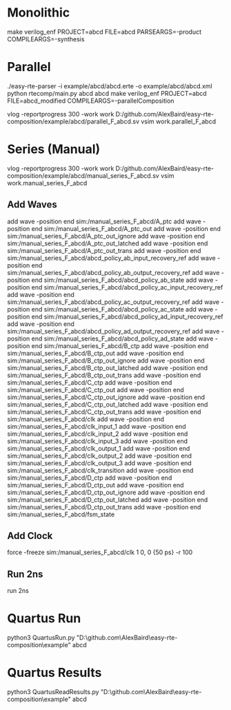 # Monolithic
make verilog_enf PROJECT=abcd FILE=abcd PARSEARGS=-product COMPILEARGS=-synthesis

# Parallel 
./easy-rte-parser -i example/abcd/abcd.erte -o example/abcd/abcd.xml
python rtecomp/main.py abcd abcd
make verilog_enf PROJECT=abcd FILE=abcd_modified COMPILEARGS=-parallelComposition

vlog -reportprogress 300 -work work D:/github.com/AlexBaird/easy-rte-composition/example/abcd/parallel_F_abcd.sv
vsim work.parallel_F_abcd

# Series (Manual)
vlog -reportprogress 300 -work work D:/github.com/AlexBaird/easy-rte-composition/example/abcd/manual_series_F_abcd.sv
vsim work.manual_series_F_abcd

## Add Waves
add wave -position end  sim:/manual_series_F_abcd/A_ptc
add wave -position end  sim:/manual_series_F_abcd/A_ptc_out
add wave -position end  sim:/manual_series_F_abcd/A_ptc_out_ignore
add wave -position end  sim:/manual_series_F_abcd/A_ptc_out_latched
add wave -position end  sim:/manual_series_F_abcd/A_ptc_out_trans
add wave -position end  sim:/manual_series_F_abcd/abcd_policy_ab_input_recovery_ref
add wave -position end  sim:/manual_series_F_abcd/abcd_policy_ab_output_recovery_ref
add wave -position end  sim:/manual_series_F_abcd/abcd_policy_ab_state
add wave -position end  sim:/manual_series_F_abcd/abcd_policy_ac_input_recovery_ref
add wave -position end  sim:/manual_series_F_abcd/abcd_policy_ac_output_recovery_ref
add wave -position end  sim:/manual_series_F_abcd/abcd_policy_ac_state
add wave -position end  sim:/manual_series_F_abcd/abcd_policy_ad_input_recovery_ref
add wave -position end  sim:/manual_series_F_abcd/abcd_policy_ad_output_recovery_ref
add wave -position end  sim:/manual_series_F_abcd/abcd_policy_ad_state
add wave -position end  sim:/manual_series_F_abcd/B_ctp
add wave -position end  sim:/manual_series_F_abcd/B_ctp_out
add wave -position end  sim:/manual_series_F_abcd/B_ctp_out_ignore
add wave -position end  sim:/manual_series_F_abcd/B_ctp_out_latched
add wave -position end  sim:/manual_series_F_abcd/B_ctp_out_trans
add wave -position end  sim:/manual_series_F_abcd/C_ctp
add wave -position end  sim:/manual_series_F_abcd/C_ctp_out
add wave -position end  sim:/manual_series_F_abcd/C_ctp_out_ignore
add wave -position end  sim:/manual_series_F_abcd/C_ctp_out_latched
add wave -position end  sim:/manual_series_F_abcd/C_ctp_out_trans
add wave -position end  sim:/manual_series_F_abcd/clk
add wave -position end  sim:/manual_series_F_abcd/clk_input_1
add wave -position end  sim:/manual_series_F_abcd/clk_input_2
add wave -position end  sim:/manual_series_F_abcd/clk_input_3
add wave -position end  sim:/manual_series_F_abcd/clk_output_1
add wave -position end  sim:/manual_series_F_abcd/clk_output_2
add wave -position end  sim:/manual_series_F_abcd/clk_output_3
add wave -position end  sim:/manual_series_F_abcd/clk_transition
add wave -position end  sim:/manual_series_F_abcd/D_ctp
add wave -position end  sim:/manual_series_F_abcd/D_ctp_out
add wave -position end  sim:/manual_series_F_abcd/D_ctp_out_ignore
add wave -position end  sim:/manual_series_F_abcd/D_ctp_out_latched
add wave -position end  sim:/manual_series_F_abcd/D_ctp_out_trans
add wave -position end  sim:/manual_series_F_abcd/fsm_state

## Add Clock
force -freeze sim:/manual_series_F_abcd/clk 1 0, 0 {50 ps} -r 100

## Run 2ns
run 2ns

# Quartus Run
python3 QuartusRun.py "D:\\github.com\\AlexBaird\\easy-rte-composition\\example" abcd

# Quartus Results
python3 QuartusReadResults.py "D:\\github.com\\AlexBaird\\easy-rte-composition\\example" abcd
